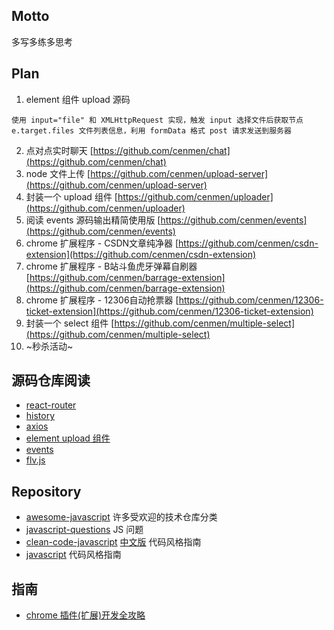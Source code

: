 ## Motto
多写多练多思考

## Plan
1. element 组件 upload 源码
  ```
  使用 input="file" 和 XMLHttpRequest 实现，触发 input 选择文件后获取节点 e.target.files 文件列表信息，利用 formData 格式 post 请求发送到服务器
  ```
2. 点对点实时聊天 [https://github.com/cenmen/chat](https://github.com/cenmen/chat)
3. node 文件上传 [https://github.com/cenmen/upload-server](https://github.com/cenmen/upload-server)
4. 封装一个 upload 组件 [https://github.com/cenmen/uploader](https://github.com/cenmen/uploader)
5. 阅读 events 源码输出精简使用版 [https://github.com/cenmen/events](https://github.com/cenmen/events)
6. chrome 扩展程序 - CSDN文章纯净器 [https://github.com/cenmen/csdn-extension](https://github.com/cenmen/csdn-extension)
7. chrome 扩展程序 - B站斗鱼虎牙弹幕自刷器 [https://github.com/cenmen/barrage-extension](https://github.com/cenmen/barrage-extension)
8. chrome 扩展程序 - 12306自动抢票器 [https://github.com/cenmen/12306-ticket-extension](https://github.com/cenmen/12306-ticket-extension)
9. 封装一个 select 组件 [https://github.com/cenmen/multiple-select](https://github.com/cenmen/multiple-select)
5. ~秒杀活动~

## 源码仓库阅读
 - [react-router](https://github.com/remix-run/react-router)
 - [history](https://github.com/remix-run/history)
 - [axios](https://github.com/axios/axios)
 - [element upload 组件](https://github.com/ElemeFE/element/tree/dev/packages/upload)
 - [events](https://github.com/browserify/events)
 - [flv.js](https://github.com/bilibili/flv.js)

## Repository
 - [awesome-javascript](https://github.com/sorrycc/awesome-javascript)  许多受欢迎的技术仓库分类
 - [javascript-questions](https://github.com/lydiahallie/javascript-questions) JS 问题
 - [clean-code-javascript](https://github.com/ryanmcdermott/clean-code-javascript) [中文版](https://github.com/beginor/clean-code-javascript) 代码风格指南
 - [javascript](https://github.com/airbnb/javascript) 代码风格指南

## 指南
 - [chrome 插件(扩展)开发全攻略](https://www.cnblogs.com/liuxianan/p/chrome-plugin-develop.html)